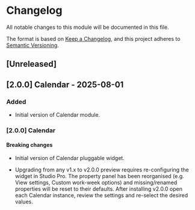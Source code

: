 # Changelog

All notable changes to this module will be documented in this file.

The format is based on [Keep a Changelog](https://keepachangelog.com/en/1.0.0/), and this project adheres to [Semantic Versioning](https://semver.org/spec/v2.0.0.html).

## [Unreleased]

## [2.0.0] Calendar - 2025-08-01

### Added

- Initial version of Calendar module.

### [2.0.0] Calendar

#### Breaking changes

- Initial version of Calendar pluggable widget.

- Upgrading from any v1.x to v2.0.0 preview requires re-configuring the widget in Studio Pro. The property panel has been reorganised (e.g. View settings, Custom work-week options) and missing/renamed properties will be reset to their defaults. After installing v2.0.0 open each Calendar instance, review the settings and re-select the desired values.
